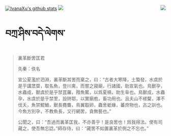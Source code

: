[![IvanaXu's github stats](https://github-readme-stats.vercel.app/api?username=IvanaXu&show_icons=true&theme=vue-dark)](https://github.com/anuraghazra/github-readme-stats)
<img align="right" src="https://github-readme-stats.vercel.app/api/top-langs/?username=IvanaXu&langs_count=7&theme=graywhite" />
<img src="https://github-readme-stats.vercel.app/api/wakatime?username=IvanaXu&layout=compact&langs_count=6&theme=vue-dark&&custom_title=Programming Times(Jul 29 2021-)" />
# བཀྲ་ཤིས་བདེ་ལེགས་
> 裏革斷罟匡君
> 
> 先秦：佚名 
> 
> 宣公夏濫於泗淵，裏革斷其罟而棄之，曰：“古者大寒降，土蟄發，水虞於是乎講罛罶，取名魚，登川禽，而嘗之寢廟，行諸國，助宣氣也。鳥獸孕，水蟲成，獸虞於是乎禁罝羅，矠魚鱉，以爲夏槁，助生阜也。鳥獸成，水蟲孕，水虞於是乎禁罜，設阱鄂，以實廟庖，畜功用也。且夫山不槎櫱，澤不伐夭，魚禁鯤鮞，獸長麑麋，鳥翼鷇卵，蟲舍蚔蝝，蕃庶物也，古之訓也。今魚方別孕，不教魚長，又行網罟，貪無藝也。”
> 
> 公聞之，曰：“吾過而裏革匡我，不亦善乎！是良罟也！爲我得法。使有司藏之，使吾無忘諗。”師存侍，曰：“藏罟不如置裏革於側之不忘也。”
>